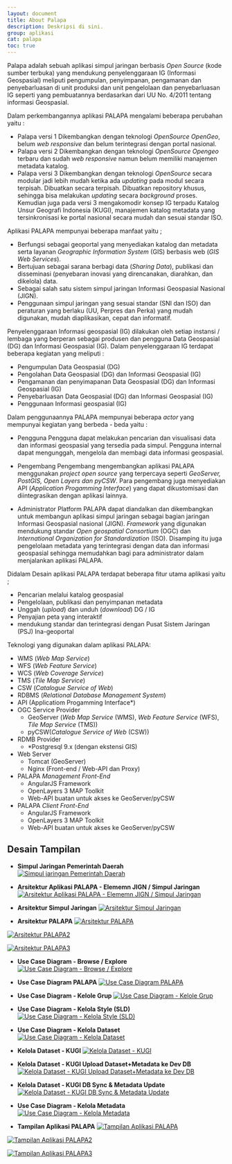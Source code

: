 ```yaml
---
layout: document
title: About Palapa
description: Deskripsi di sini.
group: aplikasi
cat: palapa
toc: true
---
```


Palapa adalah sebuah aplikasi simpul jaringan berbasis *Open Source* (kode sumber terbuka) yang mendukung penyelenggaraan IG (Informasi Geospasial) meliputi pengumpulan, penyimpanan, pengamanan dan penyebarluasan di unit produksi dan unit pengelolaan dan penyebarluasan IG seperti yang pembuatannya berdasarkan dari UU No. 4/2011 tentang informasi Geospasial.

Dalam perkembangannya aplikasi PALAPA mengalami beberapa perubahan yaitu :
* Palapa versi 1
 Dikembangkan dengan teknologi *OpenSource OpenGeo*, belum *web responsive* dan belum terintegrasi dengan portal nasional.
* Palapa versi 2
 Dikembangkan dengan teknologi *OpenSource Opengeo* terbaru dan sudah *web responsive* namun belum memiliki manajemen metadata katalog.
* Palapa versi 3
Dikembangkan dengan teknologi *OpenSource* secara modular jadi lebih mudah ketika ada *updating* pada modul secara terpisah. Dibuatkan secara terpisah. Dibuatkan repository khusus, sehingga bisa melakukan *updating* secara *background* proses. Kemudian juga pada versi 3 mengakomodir konsep IG terpadu Katalog Unsur Geografi Indonesia (KUGI), manajemen katalog metadata yang tersinkronisasi ke portal nasional secara mudah dan sesuai standar ISO.

Aplikasi PALAPA mempunyai beberapa manfaat yaitu ;
* Berfungsi sebagai geoportal yang menyediakan katalog dan metadata serta layanan *Geographic Information System* (GIS) berbasis web (*GIS Web Services*).
* Bertujuan sebagai sarana berbagi data (*Sharing Data*), publikasi dan disseminasi (penyebaran inovasi yang direncanakan, diarahkan, dan dikelola) data.
* Sebagai salah satu sistem simpul jaringan Informasi Geospasial Nasional (JIGN).
* Penggunaan simpul jaringan yang sesuai standar (SNI dan ISO) dan peraturan yang berlaku (UU, Perpres dan Perka) yang mudah digunakan, mudah diaplikasikan, cepat dan informatif.

Penyelenggaraan Informasi geospasial (IG) dilakukan oleh setiap instansi / lembaga yang berperan sebagai produsen dan pengguna Data Geospasial (DG) dan Informasi Geospasial (IG). Dalam penyelenggaraan IG terdapat beberapa kegiatan yang meliputi :
* Pengumpulan Data Geospasial (DG)
* Pengolahan Data Geospasial (DG) dan Informasi Geospasial (IG)
* Pengamanan dan penyimapanan Data Geospasial (DG) dan Informasi Geospasial (IG)
* Penyebarluasan Data Geospasial (DG) dan Informasi Geospasial (IG)
* Penggunaan Informasi geospasial (IG)

Dalam penggunaannya PALAPA mempunyai beberapa *actor* yang mempunyai kegiatan yang berbeda - beda yaitu :
* Pengguna
 Pengguna dapat melakukan pencarian dan visualisasi data dan informasi geospasial yang tersedia pada simpul. Pengguna internal dapat mengunggah, mengelola dan membagi data informasi geospasial.

* Pengembang
 Pengembang mengembangkan aplikasi PALAPA menggunakan *project open source* yang terpercaya seperti *GeoServer, PostGIS, Open Layers dan pyCSW*. Para pengembang juga menyediakan API (*Application Progamming Interface*) yang dapat dikustomisasi dan diintegrasikan dengan aplikasi lainnya.

* Administrator
 Platform PALAPA dapat diandalkan dan dikembangkan untuk membangun aplikasi simpul jaringan sebagai bagian jaringan Informasi Geospasial nasional (JIGN). *Framework* yang digunakan mendukung standar *Open geospatial Consortium* (OGC) dan *International Organization for Standardization* (ISO). Disamping itu juga pengelolaan metadata yang terintegrasi dengan data dan informasi geospasial sehingga memudahkan bagi para administrator dalam menjalankan aplikasi PALAPA.

Didalam Desain aplikasi PALAPA terdapat beberapa fitur utama aplikasi yaitu ;
* Pencarian melalui katalog geospasial
* Pengelolaan, publikasi dan penyimpanan metadata
* Unggah (*upload*) dan unduh (*download*) DG / IG
* Penyajian peta yang interaktif
* mendukung standar dan terintegrasi dengan Pusat Sistem Jaringan (PSJ) Ina-geoportal

Teknologi yang digunakan dalam aplikasi PALAPA:
* WMS (*Web Map Service*)
* WFS (*Web Feature Service*)
* WCS (*Web Coverage Service*)
* TMS (*Tile Map Service*)
* CSW (*Catalogue Service of Web*)
* RDBMS (*Relational Database Management System*)
* API (Applicatiom Progamming Interface*)
* OGC Service Provider
    * GeoServer (*Web Map Service* (WMS), *Web Feature Service* (WFS), *Tile Map Service* (TMS))
    * pyCSW(*Catalogue Service of Web* (CSW))
* RDMB Provider
    * *Postgresql 9.x (dengan ekstensi GIS)
* Web Server
    * Tomcat (GeoServer)
    * Nginx (Front-end / Web-API dan Proxy)
* PALAPA *Management Front-End*
    * AngularJS Framework
    * OpenLayers 3 MAP Toolkit
    * Web-API buatan untuk akses ke GeoServer/pyCSW
* PALAPA *Client Front-End*
    * AngularJS Framework
    * OpenLayers 3 MAP Toolkit
    * Web-API buatan untuk akses ke GeoServer/pyCSW

## Desain Tampilan
* **Simpul Jaringan Pemerintah Daerah**
[![Simpul jaringan Pemerintah Daerah](../images/about-palapa/design-aplikasi-palapa.png)](../images/about-palapa/design-aplikasi-palapa.png)

* **Arsitektur Aplikasi PALAPA - Elememn JIGN / Simpul Jaringan**
[![Arsitektur Aplikasi PALAPA - Elememn JIGN / Simpul Jaringan](../images/about-palapa/untitled-diagram.png)](../images/about-palapa/untitled-diagram.png)

* **Arsitektur Simpul Jaringan**
[![Arsitektur Simpul Jaringan](../images/about-palapa/arsitektur-simpul-jaringan.png)](../images/about-palapa/arsitektur-simpul-jaringan.png)

* **Arsitektur PALAPA**
[![Arsitektur PALAPA](../images/about-palapa/arsitektur-aplikasi-palapa.png)](../images/about-palapa/arsitektur-aplikasi-palapa.png)

[![Arsitektur PALAPA2](../images/about-palapa/arsitektu-raplikasi-palapa2.png)](../images/about-palapa/arsitektur-aplikasi-palapa2.png)

[![Arsitektur PALAPA3](../images/about-palapa/arsitektur-aplikasi-palapa3.png)](../images/about-palapa/arsitektur-aplikasi-palapa3.png)

* **Use Case Diagram - Browse / Explore**
[![Use Case Diagram - Browse / Explore](../images/about-palapa/use-case-diagram-browse/explore.png)](../images/about-palapa/use-case-diagram-browse/explore.png)

* **Use Case Diagram PALAPA**
[![Use Case Diagram PALAPA](../images/about-palapa/use-case-diagram-palapa.png)](../images/about-palapa/use-case-diagram-palapa.png)

* **Use Case Diagram - Kelole Grup**
[![Use Case Diagram - Kelole Grup](../images/about-palapa/use-case-diagram-kelola-group.png)](../images/about-palapa/use-case-diagram-kelola-group.png)

* **Use Case Diagram - Kelola Style (SLD)**
[![Use Case Diagram - Kelola Style (SLD)](../images/about-palapa/use-case-diagram-kelola-style-sld.png)](../images/about-palapa/use-case-diagram-kelola-style-sld.png)

* **Use Case Diagram - Kelola Dataset**
[![Use Case Diagram - Kelola Dataset](../images/about-palapa/use-case-diagram-kelola-dataset.png)](../images/about-palapa/use-case-diagram-kelola-dataset.png)

* **Kelola Dataset - KUGI**
[![Kelola Dataset - KUGI](../images/about-palapa/kelola-dataset-kugi.png)](../images/about-palapa/kelola-dataset-kugi.png)

* **Kelola Dataset - KUGI Upload Dataset+Metadata ke Dev DB**
[![Kelola Dataset - KUGI Upload Dataset+Metadata ke Dev DB](../images/about-palapa/kelola-dataset-kugi-upload-dataset.png)](../images/about-palapa/kelola-dataset-kugi-upload-dataset.png)

* **Kelola Dataset - KUGI DB Sync & Metadata Update**
[![Kelola Dataset - KUGI DB Sync & Metadata Update](../images/about-palapa/kelola-dataset-kugi-db-sync.png)](../images/about-palapa/kelola-dataset-kugi-db-sync.png)

* **Use Case Diagram - Kelola Metadata**
[![Use Case Diagram - Kelola Metadata](../images/about-palapa/use-case-diagram-kelola-data-metadata.png)](../images/about-palapa/use-case-diagram-kelola-data-metadata.png)

* **Tampilan Aplikasi PALAPA**
[![Tampilan Aplikasi PALAPA](../images/about-palapa/tampilan-aplikasi-palapa.png)](../images/about-palapa/tampilanaplikasipalapa.png)

[![Tampilan Aplikasi PALAPA2](../images/about-palapa/tampilan-aplikasi-palapa2.png)](../images/about-palapa/tampilanaplikasipalapa2.png)

[![Tampilan Aplikasi PALAPA3](../images/about-palapa/tampilan-aplikasi-palapa3.png)](../images/about-palapa/tampilanaplikasipalapa3.png)

